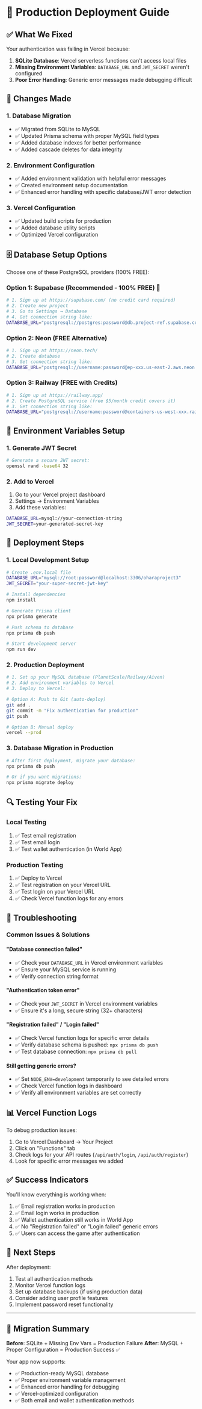 # 🚀 Production Deployment Guide

## ✅ What We Fixed

Your authentication was failing in Vercel because:
1. **SQLite Database**: Vercel serverless functions can't access local files
2. **Missing Environment Variables**: `DATABASE_URL` and `JWT_SECRET` weren't configured
3. **Poor Error Handling**: Generic error messages made debugging difficult

## 🔧 Changes Made

### 1. Database Migration
- ✅ Migrated from SQLite to MySQL
- ✅ Updated Prisma schema with proper MySQL field types
- ✅ Added database indexes for better performance
- ✅ Added cascade deletes for data integrity

### 2. Environment Configuration
- ✅ Added environment validation with helpful error messages
- ✅ Created environment setup documentation
- ✅ Enhanced error handling with specific database/JWT error detection

### 3. Vercel Configuration
- ✅ Updated build scripts for production
- ✅ Added database utility scripts
- ✅ Optimized Vercel configuration

## 🗄️ Database Setup Options

Choose one of these PostgreSQL providers (100% FREE):

### Option 1: Supabase (Recommended - 100% FREE) 🌟
```bash
# 1. Sign up at https://supabase.com/ (no credit card required)
# 2. Create new project
# 3. Go to Settings → Database
# 4. Get connection string like:
DATABASE_URL="postgresql://postgres:password@db.project-ref.supabase.co:5432/postgres"
```

### Option 2: Neon (FREE Alternative)
```bash
# 1. Sign up at https://neon.tech/
# 2. Create database
# 3. Get connection string like:
DATABASE_URL="postgresql://username:password@ep-xxx.us-east-2.aws.neon.tech/neondb"
```

### Option 3: Railway (FREE with Credits)
```bash
# 1. Sign up at https://railway.app/
# 2. Create PostgreSQL service (free $5/month credit covers it)
# 3. Get connection string like:
DATABASE_URL="postgresql://username:password@containers-us-west-xxx.railway.app:port/railway"
```

## 🔑 Environment Variables Setup

### 1. Generate JWT Secret
```bash
# Generate a secure JWT secret:
openssl rand -base64 32
```

### 2. Add to Vercel
1. Go to your Vercel project dashboard
2. Settings → Environment Variables
3. Add these variables:

```bash
DATABASE_URL=mysql://your-connection-string
JWT_SECRET=your-generated-secret-key
```

## 🚀 Deployment Steps

### 1. Local Development Setup
```bash
# Create .env.local file
DATABASE_URL="mysql://root:password@localhost:3306/oharaproject3"
JWT_SECRET="your-super-secret-jwt-key"

# Install dependencies
npm install

# Generate Prisma client
npx prisma generate

# Push schema to database
npx prisma db push

# Start development server
npm run dev
```

### 2. Production Deployment
```bash
# 1. Set up your MySQL database (PlanetScale/Railway/Aiven)
# 2. Add environment variables to Vercel
# 3. Deploy to Vercel:

# Option A: Push to Git (auto-deploy)
git add .
git commit -m "Fix authentication for production"
git push

# Option B: Manual deploy
vercel --prod
```

### 3. Database Migration in Production
```bash
# After first deployment, migrate your database:
npx prisma db push

# Or if you want migrations:
npx prisma migrate deploy
```

## 🔍 Testing Your Fix

### Local Testing
1. ✅ Test email registration
2. ✅ Test email login
3. ✅ Test wallet authentication (in World App)

### Production Testing
1. ✅ Deploy to Vercel
2. ✅ Test registration on your Vercel URL
3. ✅ Test login on your Vercel URL
4. ✅ Check Vercel function logs for any errors

## 🐛 Troubleshooting

### Common Issues & Solutions

#### "Database connection failed"
- ✅ Check your `DATABASE_URL` in Vercel environment variables
- ✅ Ensure your MySQL service is running
- ✅ Verify connection string format

#### "Authentication token error"
- ✅ Check your `JWT_SECRET` in Vercel environment variables
- ✅ Ensure it's a long, secure string (32+ characters)

#### "Registration failed" / "Login failed"
- ✅ Check Vercel function logs for specific error details
- ✅ Verify database schema is pushed: `npx prisma db push`
- ✅ Test database connection: `npx prisma db pull`

#### Still getting generic errors?
- ✅ Set `NODE_ENV=development` temporarily to see detailed errors
- ✅ Check Vercel function logs in dashboard
- ✅ Verify all environment variables are set correctly

## 📊 Vercel Function Logs

To debug production issues:
1. Go to Vercel Dashboard → Your Project
2. Click on "Functions" tab
3. Check logs for your API routes (`/api/auth/login`, `/api/auth/register`)
4. Look for specific error messages we added

## ✅ Success Indicators

You'll know everything is working when:
1. ✅ Email registration works in production
2. ✅ Email login works in production  
3. ✅ Wallet authentication still works in World App
4. ✅ No "Registration failed" or "Login failed" generic errors
5. ✅ Users can access the game after authentication

## 🎯 Next Steps

After deployment:
1. Test all authentication methods
2. Monitor Vercel function logs
3. Set up database backups (if using production data)
4. Consider adding user profile features
5. Implement password reset functionality

---

## 🔄 Migration Summary

**Before**: SQLite + Missing Env Vars = Production Failure
**After**: MySQL + Proper Configuration = Production Success ✅

Your app now supports:
- ✅ Production-ready MySQL database
- ✅ Proper environment variable management
- ✅ Enhanced error handling for debugging
- ✅ Vercel-optimized configuration
- ✅ Both email and wallet authentication methods
